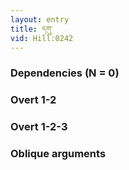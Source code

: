 ```yaml
---
layout: entry
title: དགུ་
vid: Hill:0242
---
```

### Dependencies (N = 0)


### Overt 1-2


### Overt 1-2-3


### Oblique arguments
